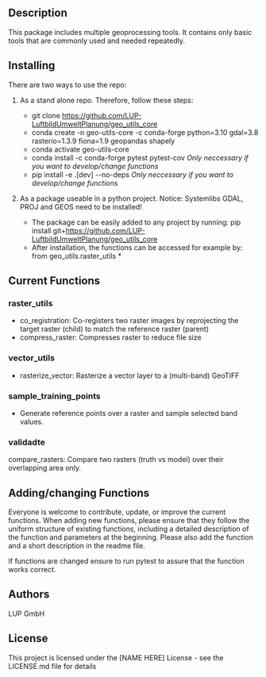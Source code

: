 ## Description

This package includes multiple geoprocessing tools. It contains only basic tools that are commonly used and needed repeatedly.


## Installing

There are two ways to use the repo:

1. As a stand alone repo. Therefore, follow these steps:
   * git clone https://github.com/LUP-LuftbildUmweltPlanung/geo_utils_core
   * conda create -n geo-utils-core -c conda-forge python=3.10 gdal=3.8 rasterio=1.3.9 fiona=1.9 geopandas shapely
   * conda activate geo-utils-core
   * conda install -c conda-forge pytest pytest-cov _Only neccessary if you want to develop/change functions_
   * pip install -e .[dev] --no-deps _Only neccessary if you want to develop/change functions_

2. As a package useable in a python project. Notice: Systemlibs GDAL, PROJ and GEOS need to be installed!
   * The package can be easily added to any project by running: pip install git+https://github.com/LUP-LuftbildUmweltPlanung/geo_utils_core
   * After installation, the functions can be accessed for example by: from geo_utils.raster_utils *

## Current Functions

### raster_utils
* co_registration: Co-registers two raster images by reprojecting the target raster (child) to match the reference raster (parent)
* compress_raster: Compresses raster to reduce file size

### vector_utils
* rasterize_vector: Rasterize a vector layer to a (multi-band) GeoTIFF

### sample_training_points
* Generate reference points over a raster and sample selected band values.

### validadte
compare_rasters: Compare two rasters (truth vs model) over their overlapping area only.

## Adding/changing Functions

Everyone is welcome to contribute, update, or improve the current functions. When adding new functions, please ensure that they follow the uniform structure of existing functions, including a detailed description of the function and parameters at the beginning. Please also add the function and a short description in the readme file. 

If functions are changed ensure to run pytest to assure that the function works correct. 

## Authors

LUP GmbH

## License

This project is licensed under the [NAME HERE] License - see the LICENSE.md file for details
